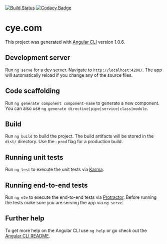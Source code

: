 [![Build Status](https://travis-ci.org/C-Y-E/cye.com.svg?branch=master)](https://travis-ci.org/C-Y-E/cye.com) [![Codacy Badge](https://api.codacy.com/project/badge/Grade/4895b489148748c990da54f258efb777)](https://www.codacy.com/app/C-Y-E/cye.com?utm_source=github.com&amp;utm_medium=referral&amp;utm_content=C-Y-E/cye.com&amp;utm_campaign=Badge_Grade)

# cye.com

This project was generated with [Angular CLI](https://github.com/angular/angular-cli) version 1.0.6.

## Development server

Run `ng serve` for a dev server. Navigate to `http://localhost:4200/`. The app will automatically reload if you change any of the source files.

## Code scaffolding

Run `ng generate component component-name` to generate a new component. You can also use `ng generate directive|pipe|service|class|module`.

## Build

Run `ng build` to build the project. The build artifacts will be stored in the `dist/` directory. Use the `-prod` flag for a production build.

## Running unit tests

Run `ng test` to execute the unit tests via [Karma](https://karma-runner.github.io).

## Running end-to-end tests

Run `ng e2e` to execute the end-to-end tests via [Protractor](http://www.protractortest.org/).
Before running the tests make sure you are serving the app via `ng serve`.

## Further help

To get more help on the Angular CLI use `ng help` or go check out the [Angular CLI README](https://github.com/angular/angular-cli/blob/master/README.md).
